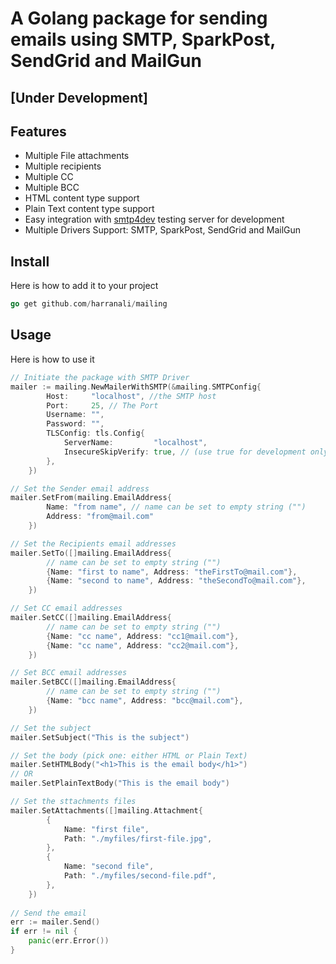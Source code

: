 # A Golang package for sending emails using SMTP, SparkPost, SendGrid and MailGun

## [Under Development]

## Features
- Multiple File attachments
- Multiple recipients
- Multiple CC
- Multiple BCC
- HTML content type support
- Plain Text content type support
- Easy integration with [smtp4dev](https://github.com/rnwood/smtp4dev/tree/master) testing server for development
- Multiple Drivers Support: SMTP, SparkPost, SendGrid and MailGun

## Install
Here is how to add it to your project
```go
go get github.com/harranali/mailing
```
## Usage
Here is how to use it
```go
// Initiate the package with SMTP Driver
mailer := mailing.NewMailerWithSMTP(&mailing.SMTPConfig{
		Host:     "localhost", //the SMTP host
		Port:     25, // The Port
		Username: "", 
		Password: "",
		TLSConfig: tls.Config{
			ServerName:         "localhost",
			InsecureSkipVerify: true, // (use true for development only) true accepts any certificate presented by the server
		},
	})

// Set the Sender email address
mailer.SetFrom(mailing.EmailAddress{
        Name: "from name", // name can be set to empty string ("")
        Address: "from@mail.com"
    })

// Set the Recipients email addresses
mailer.SetTo([]mailing.EmailAddress{
        // name can be set to empty string ("")
        {Name: "first to name", Address: "theFirstTo@mail.com"},
        {Name: "second to name", Address: "theSecondTo@mail.com"},
    })

// Set CC email addresses
mailer.SetCC([]mailing.EmailAddress{
        // name can be set to empty string ("")
        {Name: "cc name", Address: "cc1@mail.com"},
        {Name: "cc name", Address: "cc2@mail.com"},
    })

// Set BCC email addresses
mailer.SetBCC([]mailing.EmailAddress{
        // name can be set to empty string ("")
        {Name: "bcc name", Address: "bcc@mail.com"},
    })

// Set the subject
mailer.SetSubject("This is the subject")

// Set the body (pick one: either HTML or Plain Text)
mailer.SetHTMLBody("<h1>This is the email body</h1>")
// OR
mailer.SetPlainTextBody("This is the email body")

// Set the sttachments files
mailer.SetAttachments([]mailing.Attachment{
        {
            Name: "first file",
            Path: "./myfiles/first-file.jpg",
        },
        {
            Name: "second file",
            Path: "./myfiles/second-file.pdf",
        },
    })
        
// Send the email
err := mailer.Send()
if err != nil {
    panic(err.Error())
}
```